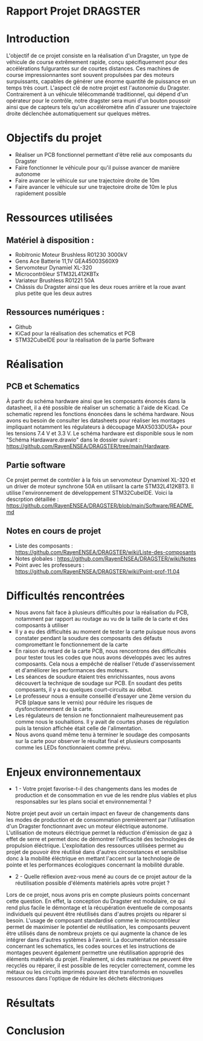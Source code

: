 # Rapport Projet DRAGSTER
#  Introduction
  L'objectif de ce projet consiste en la réalisation d'un Dragster, un type de véhicule de course extrêmement rapide, conçu spécifiquement pour des accélérations fulgurantes 
  sur de courtes distances. Ces machines de course impressionnantes sont souvent propulsées par des moteurs surpuissants, capables de générer une énorme quantité de puissance 
  en un temps très court. L'aspect clé de notre projet est l'autonomie du Dragster. Contrairement à un véhicule télécommandé traditionnel, qui dépend d'un opérateur pour le contrôle, 
  notre dragster sera muni d'un bouton poussoir ainsi que de capteurs tels qu'un accéléromètre afin d'assurer une trajectoire droite déclenchée automatiquement sur quelques mètres.
  
# Objectifs du projet
* Réaliser un PCB fonctionnel permettant d'être relié aux composants du Dragster
* Faire fonctionner le véhicule pour qu'il puisse avancer de manière autonome
* Faire avancer le véhicule sur une trajectoire droite de 10m
* Faire avancer le véhicule sur une trajectoire droite de 10m le plus rapidement possible

# Ressources utilisées
## Matériel à disposition :
* Robitronic Moteur Brushless R01230 3000kV
* Gens Ace Batterie 11,1V GEA45003S60X9
* Servomoteur Dynamiel XL-320
* Microcontrôleur STM32L412KBTx
* Variateur Brushless R01221 50A
* Châssis du Dragster ainsi que les deux roues arrière et la roue avant plus petite que les deux autres
## Ressources numériques :
* Github
* KiCad pour la réalisation des schematics et PCB 
* STM32CubeIDE pour la réalisation de la partie Software

# Réalisation

## PCB et Schematics
À partir du schéma hardware ainsi que les composants énoncés dans la datasheet, il a été possible de réaliser un schematic à l'aide de Kicad. Ce schematic reprend les fonctions énoncées dans le schéma hardware. Nous avons eu besoin de consulter les datasheets pour réaliser les montages impliquant notamment les régulateurs à découpage MAX5033DUSA+ pour les tensions 7.4 V et  3.3 V.
Le schéma hardware est disponible sous le nom "Schéma Hardaware.drawio" dans le dossier suivant : https://github.com/RayenENSEA/DRAGSTER/tree/main/Hardware.


## Partie software
Ce projet permet de contrôler à la fois un servomoteur Dynamixel XL-320 et un driver de moteur synchrone 50A en utilisant la carte STM32L412KBT3. 
Il utilise l'environnement de développement STM32CubeIDE. 
Voici la descrption détaillée :  https://github.com/RayenENSEA/DRAGSTER/blob/main/Software/README.md

## Notes en cours de projet
* Liste des composants : https://github.com/RayenENSEA/DRAGSTER/wiki/Liste-des-composants
* Notes globales : https://github.com/RayenENSEA/DRAGSTER/wiki/Notes
* Point avec les professeurs : https://github.com/RayenENSEA/DRAGSTER/wiki/Point-prof-11.04


# Difficultés rencontrées 
* Nous avons fait face à plusieurs difficultés pour la réalisation du PCB, notamment par rapport au routage au vu de la taille de la carte et des composants à utiliser
* Il y a eu des difficultés au moment de tester la carte puisque nous avons constater pendant la soudure des composants des défauts compromettant le fonctionnement de la carte
* En raison du retard de la carte PCB, nous rencontrons des difficultés pour tester tous les codes que nous avons développés avec les autres composants. Cela nous a empêché de réaliser l'étude d'asservissement et d'améliorer les performances des moteurs.
* Les séances de soudure étaient très enrichissantes, nous avons découvert la technique de soudage sur PCB. En soudant des petits composants, il y a eu quelques court-circuits au début.
* Le professeur nous a ensuite conseillé d'essayer une 2ème version du PCB (plaque sans le vernis) pour réduire les risques de dysfonctionnement de la carte.
* Les régulateurs de tension ne fonctionnaient malheureusement pas comme nous le souhaitions. Il y avait de courtes phases de régulation puis la tension affichée était celle de l'alimentation.
* Nous avons quand même tenu à terminer le soudage des composants sur la carte pour observer le résultat final et plusieurs composants comme les LEDs fonctionnaient comme prévu.

# Enjeux environnementaux
* 1 - Votre projet favorise-t-il des changements dans les modes de production et de consommation en vue de les rendre plus viables et plus responsables sur les plans social et environnemental ?
 
Notre projet peut avoir un certain impact en faveur de changements dans les modes de production et de consommation premièrement par l'utilisation d'un Dragster fonctionnant avec un moteur éléctrique
autonome. L'utilisation de moteurs éléctrique permet la réduction d'émission de gaz à effet de serre et permet donc de démontrer l'efficacité des technologies de propulsion éléctrique. L'exploitation des ressources utilisées permet au projet de pouvoir être réutilisé dans d'autres circonstances et sensibilise donc à la mobilité éléctrique en mettant l'accent sur la technologie de pointe et les performances écologiques concernant la mobilité durable.


* 2 - Quelle réflexion avez-vous mené au cours de ce projet autour de la réutilisation possible d'éléments matériels après votre projet ?

Lors de ce projet, nous avons pris en compte plusieurs points concernant cette question. En effet, la conception du Dragster est modulaire, ce qui rend plus facile le démontage
et la récupération éventuelle de composants individuels qui peuvent être réutilisés dans d'autres projets ou réparer si besoin. L'usage de composant standardisé comme le microcontrôleur permet de maximiser le potentiel de réutilisation, les composants peuvent être utilisés dans de nombreux projets ce qui augmente la chance de les intégrer dans d'autres systèmes à l'avenir.
La documentation nécessaire concernant les schematics, les codes sources et les instructions de montages peuvent également permettre une réutilisation approprié des éléments matériels du projet.
Finalement, si des matériaux ne peuvent être recyclés ou réparer, il est possible de les recycler correctement, comme les métaux ou les circuits imprimés pouvant être transformés en nouvelles ressources dans l'optique de réduire les déchets éléctroniques
# Résultats

# Conclusion
